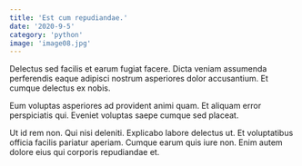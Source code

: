 ```yaml
---
title: 'Est cum repudiandae.'
date: '2020-9-5'
category: 'python'
image: 'image08.jpg'
---
```


Delectus sed facilis et earum fugiat facere. Dicta veniam assumenda perferendis eaque adipisci nostrum asperiores dolor accusantium. Et cumque delectus ex nobis.
 Eum voluptas asperiores ad provident animi quam. Et aliquam error perspiciatis qui. Eveniet voluptas saepe cumque sed placeat.
 Ut id rem non. Qui nisi deleniti. Explicabo labore delectus ut. Et voluptatibus officia facilis pariatur aperiam. Cumque earum quis iure non. Enim autem dolore eius qui corporis repudiandae et.
